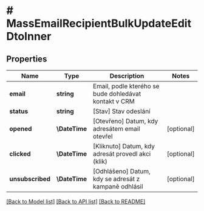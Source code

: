 # # MassEmailRecipientBulkUpdateEditDtoInner

## Properties

Name | Type | Description | Notes
------------ | ------------- | ------------- | -------------
**email** | **string** | Email, podle kterého se bude dohledávat kontakt v CRM |
**status** | **string** | [Stav] Stav odeslání |
**opened** | **\DateTime** | [Otevřeno] Datum, kdy adresátem email otevřel | [optional]
**clicked** | **\DateTime** | [Kliknuto] Datum, kdy adresát provedl akci (klik) | [optional]
**unsubscribed** | **\DateTime** | [Odhlášeno] Datum, kdy se adresát z kampaně odhlásil | [optional]

[[Back to Model list]](../../README.md#models) [[Back to API list]](../../README.md#endpoints) [[Back to README]](../../README.md)
